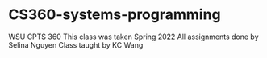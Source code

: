 # CS360-systems-programming
WSU CPTS 360 
This class was taken Spring 2022
All assignments done by Selina Nguyen 
Class taught by KC Wang 
